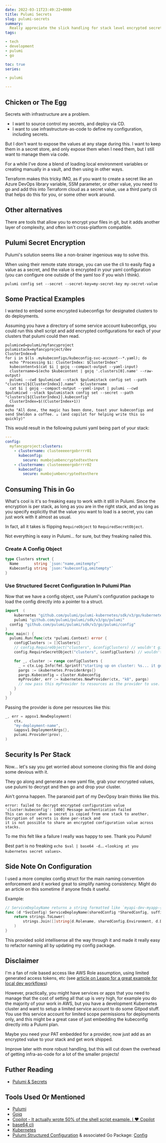 ```yaml
---
date: 2022-03-11T23:49:22+0000
title: Pulumi Secrets
slug: pulumi-secrets
summary:
  Really appreciate the slick handling for stack level encrypted secrets.
tags:

- tech
- development
- pulumi
- go

toc: true
series:

- pulumi

---
```


## Chicken or The Egg

Secrets with infrastructure are a problem.

- I want to source control my secrets, and deploy via CD.
- I want to use infrastructure-as-code to define my configuration, including secrets.

But I don't want to expose the values at any stage during this.
I want to keep them in a secret store, and only expose them when I need them, but I still want to manage them via code.

For a while I've done a blend of loading local environment variables or creating manually in a vault, and then using in other ways.

Terraform makes this tricky IMO, as if you want to create a secret like an Azure DevOps library variable, SSM parameter, or other value, you need to go and add this into Terraform cloud as a secret value, use a third party cli that helps do this for you, or some other work around.

## Other alternatives

There are tools that allow you to encrypt your files in git, but it adds another layer of complexity, and often isn't cross-platform compatible.

## Pulumi Secret Encryption

Pulumi's solution seems like a non-brainer ingenious way to solve this.

When using their remote state storage, you can use the cli to easily flag a value as a secret, and the value is encrypted in your yaml configuration (you can configure one outside of the yaml too if you wish I think).

```shell
pulumi config set --secret --secret-key=my-secret-key my-secret-value
```

## Some Practical Examples

I wanted to embed some encrypted kubeconfigs for designated clusters to do deployments.

Assuming you have a directory of some service account kubeconfigs, you could run this shell script and add encrypted configurations for each of your clusters that pulumi could then read.

```shell
pulumicwd=pulumi/myfancyproject
pulumistack=myfancyproject/dev
ClusterIndex=0
for i in $(ls .mykubeconfigs/kubeconfig-svc-account--*.yaml); do
  echo "Processing $i: ClusterIndex: $ClusterIndex"
  kubecontent=$(cat $i | gojq --compact-output --yaml-input)
  clustername=$(echo $kubecontent | gojq '.clusters[0].name' --raw-output)
  pulumi --cwd $pulumicwd --stack $pulumistack config set --path "clusters[${ClusterIndex}].name"  $clustername
  cat $i | gojq --compact-output --yaml-input | pulumi --cwd $pulumicwd --stack $pulumistack config set --secret --path "clusters[${ClusterIndex}].kubeconfig"
  ClusterIndex=$((ClusterIndex+1))
done
echo "All done, the magic has been done, toast your kubeconfigs and send Sheldon a coffee. ☕ (and copilot for helping write this so quickly)"
```

This would result in the following pulumi yaml being part of your stack:

```yaml
---
config:
  myfancyproject:clusters:
    - clustername: clusteeeeergobrrrr01
      kubeconfig:
        secure: mumbojumbencryptedtexthere
    - clustername: clusteeeeergobrrrr02
      kubeconfig:
        secure: mumbojumbencryptedtexthere
```

## Consuming This in Go

What's cool is it's so freaking easy to work with it still in Pulumi.
Since the encryption is per stack, as long as you are in the right stack, and as long as you specify explicitly that the value you want to load is a secret, you can just work with it almost as usual.

In fact, all it takes is flipping `RequireObject` to `RequiredSecretObject`.

Not everything is easy in Pulumi... for sure, but they freaking nailed this.

### Create A Config Object

```go
type Clusters struct {
  Name       string `json:"name,omitempty"`
  Kubeconfig string `json:"kubeconfig,omitempty"`
}
```

### Use Structured Secret Configuration In Pulumi Plan

Now that we have a config object, use Pulumi's configuration package to load the config directly into a pointer to a struct.

```go
import 	(
	kubernetes "github.com/pulumi/pulumi-kubernetes/sdk/v3/go/kubernetes"
	pulumi "github.com/pulumi/pulumi/sdk/v3/go/pulumi"
  config "github.com/pulumi/pulumi/sdk/v3/go/pulumi/config"
)
func main() {
  pulumi.Run(func(ctx *pulumi.Context) error {
    configClusters := []Clusters{}
    // config.RequireObject("clusters", &configClusters) // wouldn't give encrypted values, so we do the next line
    config.RequireSecretObject("clusters", &configClusters) // wouldn't give encrypted values, so we do the next line

    for _, cluster := range configClusters {
      _ = ctx.Log.Info(fmt.Sprintf("starting up on cluster: %s... it go brrrr", cluster.Name), &pulumi.LogArgs{})
      pargs := &kubernetes.ProviderArgs{}
      pargs.Kubeconfig = cluster.Kubeconfig
      myProvider, err := kubernetes.NewProvider(ctx, "k8", pargs)
      // now pass this myProvider to resources as the provider to use.
    }
  }
}
```

Passing the provider is done per resources like this:

```go
_, err = appsv1.NewDeployment(
	ctx,
	"my-deployment-name",
	&appsv1.DeploymentArgs{},
	pulumi.Provider(prov),
)
```

## Security Is Per Stack

Now... let's say you get worried about someone cloning this file and doing some devious with it.

They go along and generate a new yaml file, grab your encrypted values, use pulumi to decrypt and then go and drop your cluster.

Ain't gonna happen.
The paranoid part of my DevOpsy brain thinks like this.

```text
error: failed to decrypt encrypted configuration value 'cluster:kubeconfig': [400] Message authentication failed
This can occur when a secret is copied from one stack to another. Encryption of secrets is done per-stack and
it is not possible to share an encrypted configuration value across stacks.
```

To me this felt like a failure I really was happy to see. Thank you Pulumi!

Best part is no freaking `echo $val | base64 -d`... `<looking at you kubernetes secret values>`.

## Side Note On Configuration

I used a more complex config struct for the main naming convention enforcement and it worked great to simplify naming consistency.
Might do an article on this sometime if anyone finds it useful.

Example:

```go
// ServiceDeployName returns a string formatted like `myapi-dev-myapp-{SUFFIX}` where suffix is provided on call.
func (d *SvcConfig) ServiceDeployName(sharedConfig *SharedConfig, suffix string) string {
	return strings.ToLower(
		strings.Join([]string{d.Rolename, sharedConfig.Environment, d.Deployment, suffix}, "-"),
	)
}
```

This provided solid intellisense all the way through it and made it really easy to refactor naming all by updating my config package.

## Disclaimer

I'm a fan of role based access like AWS Role assumption, using limited generated access tokens, etc (see [article on Leapp for a great example for local dev workflows]([[2021-06-28-simplify-aws-developer-security-with-leapp]] "simplify-aws-developer-security-with-leapp"))

However, practically, you might have services or apps that you need to manage that the cost of setting all that up is very high, for example you do the majority of your work in AWS, but you have a development Kubernetes cluster and want to setup a limited service account to do some Gitpod stuff.
You use this service account for limited scope permissions for deployments only, and this might be a great case of just embedding the kubeconfig directly into a Pulumi plan.

Maybe you need your PAT embedded for a provider, now just add as an encrypted value to your stack and get work shipped.

Improve later with more robust handling, but this will cut down the overhead of getting infra-as-code for a lot of the smaller projects!

## Futher Reading

- [Pulumi & Secrets](https://www.pulumi.com/docs/intro/concepts/secrets/)

## Tools Used Or Mentioned

- [Pulumi](https://www.pulumi.com/)
- [Gojq](https://github.com/itchyny/gojq)
- [Copilot - It actually wrote 50% of the shell script example. I ❤️ Copilot](https://copilot.github.com/)
- [base64 cli](https://linux.die.net/man/1/base64)
- [Kubernetes](https://kubernetes.io/)
- [Pulumi Structured Configuration](https://www.pulumi.com/docs/intro/concepts/config/#structured-configuration) & associated Go Package: [Config](https://github.com/pulumi/pulumi/tree/master/sdk/go/pulumi/config)
